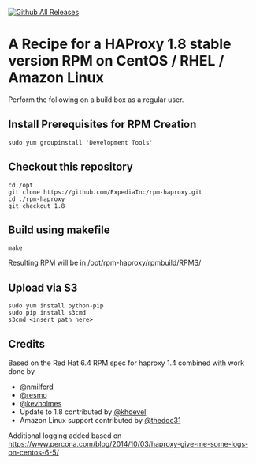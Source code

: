[![Github All Releases](https://img.shields.io/github/downloads/DBezemer/rpm-haproxy/total.svg)](https://github.com/DBezemer/rpm-haproxy/releases)

# A Recipe for a HAProxy 1.8 stable version RPM on CentOS / RHEL / Amazon Linux

Perform the following on a build box as a regular user.

## Install Prerequisites for RPM Creation

    sudo yum groupinstall 'Development Tools'

## Checkout this repository

    cd /opt
    git clone https://github.com/ExpediaInc/rpm-haproxy.git
    cd ./rpm-haproxy
    git checkout 1.8

## Build using makefile
    make
    
Resulting RPM will be in /opt/rpm-haproxy/rpmbuild/RPMS/

## Upload via S3
	sudo yum install python-pip
	sudo pip install s3cmd
    s3cmd <insert path here>

## Credits

Based on the Red Hat 6.4 RPM spec for haproxy 1.4 combined with work done by 
- [@nmilford](https://www.github.com/nmilford)
- [@resmo](https://www.github.com/resmo) 
- [@kevholmes](https://www.github.com/kevholmes)
- Update to 1.8 contributed by [@khdevel](https://github.com/khdevel)
- Amazon Linux support contributed by [@thedoc31](https://github.com/thedoc31)

Additional logging added based on https://www.percona.com/blog/2014/10/03/haproxy-give-me-some-logs-on-centos-6-5/
